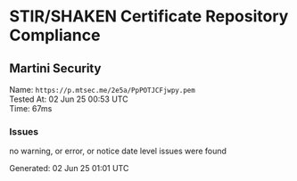 # STIR/SHAKEN Certificate Repository Compliance

## Martini Security

Name: `https://p.mtsec.me/2e5a/PpPOTJCFjwpy.pem`\
Tested At: 02 Jun 25 00:53 UTC\
Time: 67ms

### Issues

no warning, or error, or notice date level issues were found

Generated: 02 Jun 25 01:01 UTC